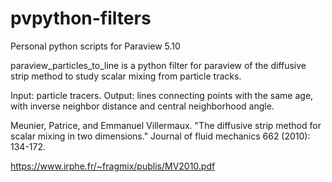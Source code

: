 # pvpython-filters
Personal python scripts for Paraview 5.10

paraview_particles_to_line is a python filter for paraview of the diffusive strip method to study scalar mixing from particle tracks. 

Input: particle tracers. Output: lines connecting points with the same age, with inverse neighbor distance and central neighborhood angle. 



Meunier, Patrice, and Emmanuel Villermaux. "The diffusive strip method for scalar mixing in two dimensions." Journal of fluid mechanics 662 (2010): 134-172.

https://www.irphe.fr/~fragmix/publis/MV2010.pdf

